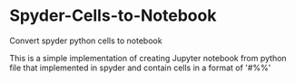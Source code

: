 # Spyder-Cells-to-Notebook
Convert spyder python cells to notebook

This is a simple implementation of creating Jupyter notebook from python file that implemented in spyder and contain cells in a format of '#%%'
